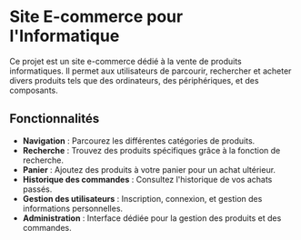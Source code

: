 # Site E-commerce pour l'Informatique

Ce projet est un site e-commerce dédié à la vente de produits informatiques. Il permet aux utilisateurs de parcourir, rechercher et acheter divers produits tels que des ordinateurs, des périphériques, et des composants.

## Fonctionnalités

- **Navigation** : Parcourez les différentes catégories de produits.
- **Recherche** : Trouvez des produits spécifiques grâce à la fonction de recherche.
- **Panier** : Ajoutez des produits à votre panier pour un achat ultérieur.
- **Historique des commandes** : Consultez l'historique de vos achats passés.
- **Gestion des utilisateurs** : Inscription, connexion, et gestion des informations personnelles.
- **Administration** : Interface dédiée pour la gestion des produits et des commandes.
